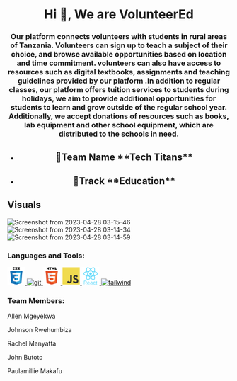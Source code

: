 <h1 align="center">Hi 👋, We are VolunteerEd</h1>
<h3 align="center">Our platform connects volunteers with students in rural areas of Tanzania. Volunteers can sign up to teach a subject of their choice, and browse available opportunities based on location and time commitment. volunteers can also have access to resources such as digital textbooks, assignments and teaching guidelines provided by our platform .In addition to regular classes, our platform offers tuition services to students during holidays, we aim to provide additional opportunities for students to learn and grow outside of the regular school year. Additionally, we accept donations of resources such as books, lab equipment and other school equipment, which are distributed to the schools in need.</h3>

- <h2 align="center">🔭Team Name **Tech Titans**</h2>

- <h2 align="center">📝Track **Education** </h2>


<h2>Visuals</h2>


![Screenshot from 2023-04-28 03-15-46](https://user-images.githubusercontent.com/82793671/235128913-fe09f3c5-45cf-4f5f-a5d1-9e1f0d460e51.png)
![Screenshot from 2023-04-28 03-14-34](https://user-images.githubusercontent.com/82793671/235129367-81a55925-260f-416e-9af0-7858e8234f80.png)
![Screenshot from 2023-04-28 03-14-59](https://user-images.githubusercontent.com/82793671/235129756-8e0e7da8-cb3d-4b02-bd52-89f57b1e0e3e.png)

<h3 align="left">Languages and Tools:</h3>
<p align="left"> <a href="https://www.w3schools.com/css/" target="_blank" rel="noreferrer"> <img src="https://raw.githubusercontent.com/devicons/devicon/master/icons/css3/css3-original-wordmark.svg" alt="css3" width="40" height="40"/> </a> <a href="https://git-scm.com/" target="_blank" rel="noreferrer"> <img src="https://www.vectorlogo.zone/logos/git-scm/git-scm-icon.svg" alt="git" width="40" height="40"/> </a> <a href="https://www.w3.org/html/" target="_blank" rel="noreferrer"> <img src="https://raw.githubusercontent.com/devicons/devicon/master/icons/html5/html5-original-wordmark.svg" alt="html5" width="40" height="40"/> </a> <a href="https://developer.mozilla.org/en-US/docs/Web/JavaScript" target="_blank" rel="noreferrer"> <img src="https://raw.githubusercontent.com/devicons/devicon/master/icons/javascript/javascript-original.svg" alt="javascript" width="40" height="40"/> </a> <a href="https://reactjs.org/" target="_blank" rel="noreferrer"> <img src="https://raw.githubusercontent.com/devicons/devicon/master/icons/react/react-original-wordmark.svg" alt="react" width="40" height="40"/> </a> <a href="https://tailwindcss.com/" target="_blank" rel="noreferrer"> <img src="https://www.vectorlogo.zone/logos/tailwindcss/tailwindcss-icon.svg" alt="tailwind" width="40" height="40"/> </a> </p>

<h3 align="left">Team Members:</h3>
<p align="left">Allen Mgeyekwa
</p>
<p align="left">Johnson Rwehumbiza
</p>
<p align="left">Rachel Manyatta
</p>
<p align="left">John Butoto
</p>
<p align="left">Paulamillie Makafu
</p>
